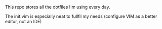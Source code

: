 This repo stores all the dotfiles I'm using every day.

The init.vim is especially neat to fullfil my needs (configure VIM as a better editor, not an IDE)

